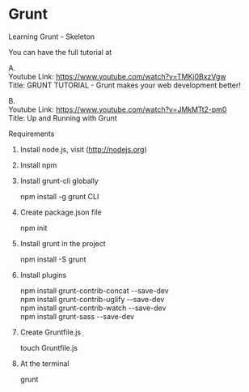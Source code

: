 # Grunt <br/>
Learning Grunt - Skeleton <br/>

You can have the full tutorial at  <br/>

A. <br/>
Youtube Link: https://www.youtube.com/watch?v=TMKj0BxzVgw  <br/>
Title: GRUNT TUTORIAL - Grunt makes your web development better! <br/>

B. <br/>
Youtube Link: https://www.youtube.com/watch?v=JMkMTt2-pm0 <br/>
Title: Up and Running with Grunt <br/>

Requirements
1. Install node.js, visit (http://nodejs.org) <br/>
2. Install npm <br/>
3. Install grunt-cli globally <br/>

    npm install -g grunt CLI <br/>

4. Create package.json file <br/>

    npm init <br/>

5. Install grunt in the project <br/>

    npm install -S grunt <br/>

6. Install plugins <br/>

    npm install grunt-contrib-concat --save-dev <br/>
    npm install grunt-contrib-uglify --save-dev <br/>
    npm install grunt-contrib-watch --save-dev <br/>
    npm install grunt-sass --save-dev <br/>

7. Create Gruntfile.js <br/>

    touch Gruntfile.js <br/>

8. At the terminal <br/>

    grunt <br/>


